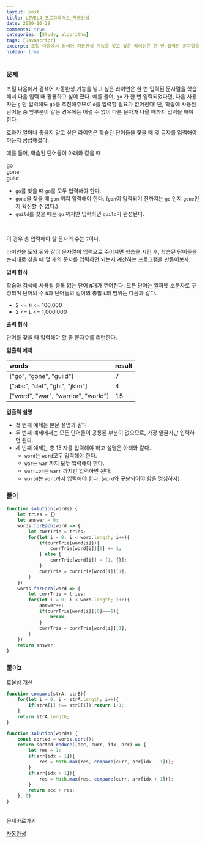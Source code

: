 ```yaml
---
layout: post
title: LEVEL4_프로그래머스_자동완성
date: 2020-10-29
comments: true
categories: [Study, algorithm]
tags: [Javascript]
excerpt: 포털 다음에서 검색어 자동완성 기능을 넣고 싶은 라이언은 한 번 입력된 문자열을 학습해서 다음 입력 때 활용하고 싶어 졌다. 예를 들어, go 가 한 번 입력되었다면, 다음 사용자는 g 만 입력해도 go를 추천해주므로 o를 입력할 필요가 없어진다!
hidden: true
---
```


### 문제

포털 다음에서 검색어 자동완성 기능을 넣고 싶은 라이언은 한 번 입력된 문자열을 학습해서 다음 입력 때 활용하고 싶어 졌다. 예를 들어, `go` 가 한 번 입력되었다면, 다음 사용자는 `g` 만 입력해도 `go`를 추천해주므로 `o`를 입력할 필요가 없어진다! 단, 학습에 사용된 단어들 중 앞부분이 같은 경우에는 어쩔 수 없이 다른 문자가 나올 때까지 입력을 해야 한다.
<br>

효과가 얼마나 좋을지 알고 싶은 라이언은 학습된 단어들을 찾을 때 몇 글자를 입력해야 하는지 궁금해졌다.
<br>

예를 들어, 학습된 단어들이 아래와 같을 때
<div class='innerBox'>go<br>
gone<br>
guild</div>

- `go`를 찾을 때 `go`를 모두 입력해야 한다.
- `gone`을 찾을 때 `gon` 까지 입력해야 한다. (`gon`이 입력되기 전까지는 `go` 인지 `gone`인지 확신할 수 없다.)
- `guild`를 찾을 때는 `gu` 까지만 입력하면 `guild`가 완성된다.
<br>

이 경우 총 입력해야 할 문자의 수는 `7`이다.
<br>


라이언을 도와 위와 같이 문자열이 입력으로 주어지면 학습을 시킨 후, 학습된 단어들을 순서대로 찾을 때 몇 개의 문자를 입력하면 되는지 계산하는 프로그램을 만들어보자.
<br>

**입력 형식**

학습과 검색에 사용될 중복 없는 단어 `N`개가 주어진다.
모든 단어는 알파벳 소문자로 구성되며 단어의 수 `N`과 단어들의 길이의 총합 `L`의 범위는 다음과 같다.

- 2 <= `N` <= 100,000
- 2 <= `L` <= 1,000,000

**출력 형식**

단어를 찾을 때 입력해야 할 총 문자수를 리턴한다.

**입출력 예제**

| words | result | 
| :----- | :----- | 
| ["go", "gone", "guild"] | 7 | 
| ["abc", "def", "ghi", "jklm"] | 4 | 
| ["word", "war", "warrior", "world"] | 15 | 

**입출력 설명**

- 첫 번째 예제는 본문 설명과 같다.
- 두 번째 예제에서는 모든 단어들이 공통된 부분이 없으므로, 가장 앞글자만 입력하면 된다.
- 세 번째 예제는 총 15 자를 입력해야 하고 설명은 아래와 같다.
    - `word`는 `word`모두 입력해야 한다.
    - `war`는 `war` 까지 모두 입력해야 한다.
    - `warrior`는 `warr` 까지만 입력하면 된다.
    - `world`는 `worl`까지 입력해야 한다. (`word`와 구분되어야 함을 명심하자)


### 풀이

```javascript
function solution(words) {
    let tries = {}
    let answer = 0;
    words.forEach(word => {
        let currTrie = tries; 
        for(let i = 0; i < word.length; i++){
            if(currTrie[word[i]]){
                currTrie[word[i]][0] += 1;
            } else {
                currTrie[word[i]] = [1, {}];
            }
            currTrie = currTrie[word[i]][1];
        }
    });
    words.forEach(word => {
        let currTrie = tries; 
        for(let i = 0; i < word.length; i++){
            answer++;
            if(currTrie[word[i]][0]===1){
                break;
            } 
            currTrie = currTrie[word[i]][1];
        }
    })
    return answer;
}
```

### 풀이2
효율성 개선 

```javascript
function compare(strA, strB){
    for(let i = 0; i < strA.length; i++){
        if(strA[i] !== strB[i]) return i+1;
    }
    return strA.length;
} 

function solution(words) {
    const sorted = words.sort();
    return sorted.reduce((acc, curr, idx, arr) => {
        let res = 1; 
        if(arr[idx - 1]){
            res = Math.max(res, compare(curr, arr[idx - 1]));
        } 
        if(arr[idx + 1]){
            res = Math.max(res, compare(curr, arr[idx + 1]));
        }
        return acc + res;
    }, 0)
}
```

<br>
<span class="reference">문제바로가기</span>

[자동완성](https://programmers.co.kr/learn/courses/30/lessons/17685)
